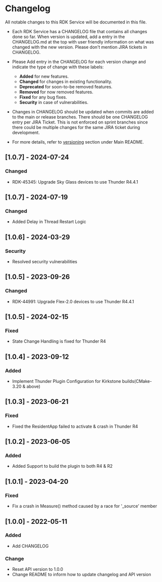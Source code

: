 # Changelog

All notable changes to this RDK Service will be documented in this file.

* Each RDK Service has a CHANGELOG file that contains all changes done so far. When version is updated, add a entry in the CHANGELOG.md at the top with user friendly information on what was changed with the new version. Please don't mention JIRA tickets in CHANGELOG. 

* Please Add entry in the CHANGELOG for each version change and indicate the type of change with these labels:
    * **Added** for new features.
    * **Changed** for changes in existing functionality.
    * **Deprecated** for soon-to-be removed features.
    * **Removed** for now removed features.
    * **Fixed** for any bug fixes.
    * **Security** in case of vulnerabilities.

* Changes in CHANGELOG should be updated when commits are added to the main or release branches. There should be one CHANGELOG entry per JIRA Ticket. This is not enforced on sprint branches since there could be multiple changes for the same JIRA ticket during development. 

* For more details, refer to [versioning](https://github.com/rdkcentral/rdkservices#versioning) section under Main README.

## [1.0.7] - 2024-07-24
### Changed
- RDK-45345: Upgrade Sky Glass devices to use Thunder R4.4.1

## [1.0.7] - 2024-07-19
### Changed
- Added Delay in Thread Restart Logic

## [1.0.6] - 2024-03-29
### Security
- Resolved security vulnerabilities

## [1.0.5] - 2023-09-26
### Changed
- RDK-44991: Upgrade Flex-2.0 devices to use Thunder R4.4.1

## [1.0.5] - 2024-02-15
### Fixed
- State Change Handling is fixed for Thunder R4

## [1.0.4] - 2023-09-12
### Added
- Implement Thunder Plugin Configuration for Kirkstone builds(CMake-3.20 & above)

## [1.0.3] - 2023-06-21
### Fixed
- Fixed the ResidentApp failed to activate & crash in Thunder R4

## [1.0.2] - 2023-06-05
### Added 
- Added Support to build the plugin to both R4 & R2

## [1.0.1] - 2023-04-20
### Fixed
- Fix a crash in Measure() method caused by a race for '\_source' member

## [1.0.0] - 2022-05-11
### Added
- Add CHANGELOG

### Change
- Reset API version to 1.0.0
- Change README to inform how to update changelog and API version
